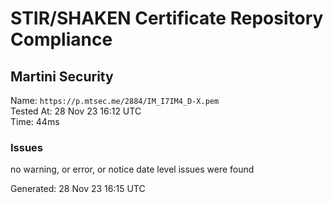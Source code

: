 # STIR/SHAKEN Certificate Repository Compliance

## Martini Security

Name: `https://p.mtsec.me/2884/IM_I7IM4_D-X.pem`\
Tested At: 28 Nov 23 16:12 UTC\
Time: 44ms

### Issues

no warning, or error, or notice date level issues were found

Generated: 28 Nov 23 16:15 UTC